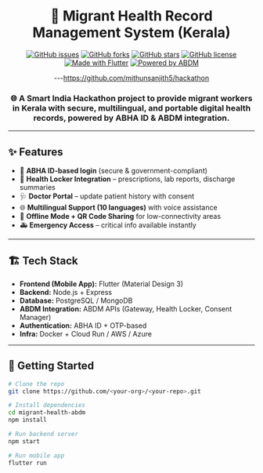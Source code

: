<div align="center">

# 🏥 Migrant Health Record Management System (Kerala)

[![GitHub issues](https://img.shields.io/github/issues/mithunsanjith5/hackathon?style=flat-square)](https://github.com/<your-org>/<your-repo>/issues)
[![GitHub forks](https://img.shields.io/github/forks/mithunsanjith5/hackathon?style=flat-square)](https://github.com/<your-org>/<your-repo>/network)
[![GitHub stars](https://img.shields.io/github/stars/mithunsanjith5/hackathon?style=flat-square)](https://github.com/<your-org>/<your-repo>/stargazers)
[![GitHub license](https://img.shields.io/github/license/mithunsanjith5/hackathon?style=flat-square)](./LICENSE)
[![Made with Flutter](https://img.shields.io/badge/Made%20with-Flutter-blue?style=flat-square&logo=flutter)](https://flutter.dev)
[![Powered by ABDM](https://img.shields.io/badge/Powered%20by-ABDM-green?style=flat-square)](https://abdm.gov.in)

---https://github.com/mithunsanjith5/hackathon

### 🌐 A Smart India Hackathon project to provide **migrant workers in Kerala** with secure, multilingual, and portable **digital health records**, powered by **ABHA ID & ABDM integration**.

</div>

---

## ✨ Features
- 🔐 **ABHA ID-based login** (secure & government-compliant)  
- 📂 **Health Locker Integration** – prescriptions, lab reports, discharge summaries  
- 🩺 **Doctor Portal** – update patient history with consent  
- 🌐 **Multilingual Support (10 languages)** with voice assistance  
- 📶 **Offline Mode + QR Code Sharing** for low-connectivity areas  
- 🚑 **Emergency Access** – critical info available instantly  

---

## 🏗️ Tech Stack
- **Frontend (Mobile App):** Flutter (Material Design 3)  
- **Backend:** Node.js + Express  
- **Database:** PostgreSQL / MongoDB  
- **ABDM Integration:** ABDM APIs (Gateway, Health Locker, Consent Manager)  
- **Authentication:** ABHA ID + OTP-based  
- **Infra:** Docker + Cloud Run / AWS / Azure  

---

## 🚀 Getting Started
```bash
# Clone the repo
git clone https://github.com/<your-org>/<your-repo>.git

# Install dependencies
cd migrant-health-abdm
npm install

# Run backend server
npm start

# Run mobile app
flutter run
